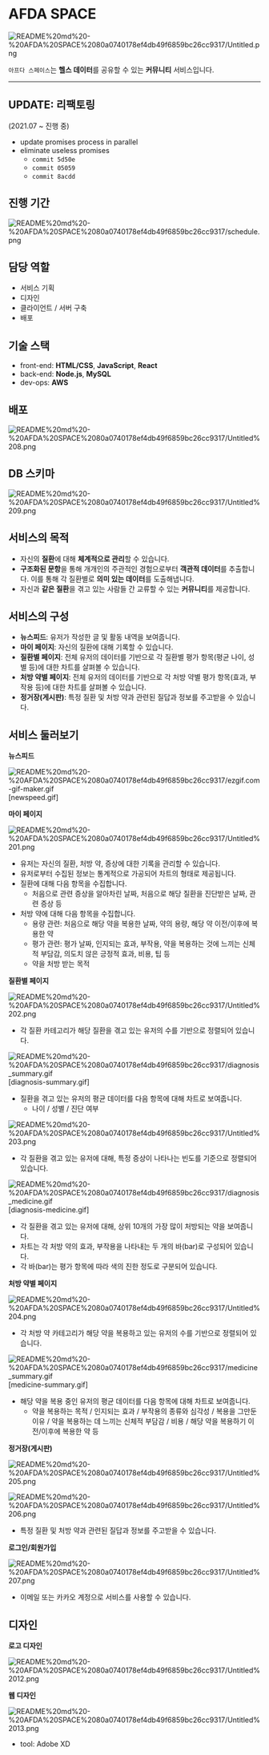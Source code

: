 # AFDA SPACE

![README%20md%20-%20AFDA%20SPACE%2080a0740178ef4db49f6859bc26cc9317/Untitled.png](README%20md%20-%20AFDA%20SPACE%2080a0740178ef4db49f6859bc26cc9317/Untitled.png)

`아프다 스페이스`는 **헬스 데이터**를 공유할 수 있는 **커뮤니티** 서비스입니다.

---

## UPDATE: 리팩토링

(2021.07 ~ 진행 중)

- update promises process in parallel
- eliminate useless promises
  - `commit 5d50e`
  - `commit 05059`
  - `commit 8acdd`

## 진행 기간

![README%20md%20-%20AFDA%20SPACE%2080a0740178ef4db49f6859bc26cc9317/schedule.png](README%20md%20-%20AFDA%20SPACE%2080a0740178ef4db49f6859bc26cc9317/schedule.png)

## 담당 역할

- 서비스 기획
- 디자인
- 클라이언트 / 서버 구축
- 배포

## 기술 스택

- front-end: **HTML/CSS**, **JavaScript**, **React**
- back-end: **Node.js**, **MySQL**
- dev-ops: **AWS**

## 배포

![README%20md%20-%20AFDA%20SPACE%2080a0740178ef4db49f6859bc26cc9317/Untitled%208.png](README%20md%20-%20AFDA%20SPACE%2080a0740178ef4db49f6859bc26cc9317/Untitled%208.png)

## DB 스키마

![README%20md%20-%20AFDA%20SPACE%2080a0740178ef4db49f6859bc26cc9317/Untitled%209.png](README%20md%20-%20AFDA%20SPACE%2080a0740178ef4db49f6859bc26cc9317/Untitled%209.png)

## 서비스의 목적

- 자신의 **질환**에 대해 **체계적으로 관리**할 수 있습니다.
- **구조화된 문항**을 통해 개개인의 주관적인 경험으로부터 **객관적 데이터**를 추출합니다. 이를 통해 각 질환별로 **의미 있는 데이터**를 도출해냅니다.
- 자신과 **같은 질환**을 겪고 있는 사람들 간 교류할 수 있는 **커뮤니티**를 제공합니다.

## 서비스의 구성

- **뉴스피드**: 유저가 작성한 글 및 활동 내역을 보여줍니다.
- **마이 페이지**: 자신의 질환에 대해 기록할 수 있습니다.
- **질환별 페이지**: 전체 유저의 데이터를 기반으로 각 질환별 평가 항목(평균 나이, 성별 등)에 대한 차트를 살펴볼 수 있습니다.
- **처방 약별 페이지**: 전체 유저의 데이터를 기반으로 각 처방 약별 평가 항목(효과, 부작용 등)에 대한 차트를 살펴볼 수 있습니다.
- **정거장(게시판)**: 특정 질환 및 처방 약과 관련된 질답과 정보를 주고받을 수 있습니다.

## 서비스 둘러보기

**뉴스피드**

![README%20md%20-%20AFDA%20SPACE%2080a0740178ef4db49f6859bc26cc9317/ezgif.com-gif-maker.gif](README%20md%20-%20AFDA%20SPACE%2080a0740178ef4db49f6859bc26cc9317/ezgif.com-gif-maker.gif)[newspeed.gif]

**마이 페이지**

![README%20md%20-%20AFDA%20SPACE%2080a0740178ef4db49f6859bc26cc9317/Untitled%201.png](README%20md%20-%20AFDA%20SPACE%2080a0740178ef4db49f6859bc26cc9317/Untitled%201.png)

- 유저는 자신의 질환, 처방 약, 증상에 대한 기록을 관리할 수 있습니다.
- 유저로부터 수집된 정보는 통계적으로 가공되어 차트의 형태로 제공됩니다.
- 질환에 대해 다음 항목을 수집합니다.
  - 처음으로 관련 증상을 알아차린 날짜, 처음으로 해당 질환을 진단받은 날짜, 관련 증상 등
- 처방 약에 대해 다음 항목을 수집합니다.
  - 용량 관련: 처음으로 해당 약을 복용한 날짜, 약의 용량, 해당 약 이전/이후에 복용한 약
  - 평가 관련: 평가 날짜, 인지되는 효과, 부작용, 약을 복용하는 것에 느끼는 신체적 부담감, 의도치 않은 긍정적 효과, 비용, 팁 등
  - 약을 처방 받는 목적

**질환별 페이지**

![README%20md%20-%20AFDA%20SPACE%2080a0740178ef4db49f6859bc26cc9317/Untitled%202.png](README%20md%20-%20AFDA%20SPACE%2080a0740178ef4db49f6859bc26cc9317/Untitled%202.png)

- 각 질환 카테고리가 해당 질환을 겪고 있는 유저의 수를 기반으로 정렬되어 있습니다.

![README%20md%20-%20AFDA%20SPACE%2080a0740178ef4db49f6859bc26cc9317/diagnosis_summary.gif](README%20md%20-%20AFDA%20SPACE%2080a0740178ef4db49f6859bc26cc9317/diagnosis_summary.gif)[diagnosis-summary.gif]

- 질환을 겪고 있는 유저의 평균 데이터를 다음 항목에 대해 차트로 보여줍니다.
  - 나이 / 성별 / 진단 여부

![README%20md%20-%20AFDA%20SPACE%2080a0740178ef4db49f6859bc26cc9317/Untitled%203.png](README%20md%20-%20AFDA%20SPACE%2080a0740178ef4db49f6859bc26cc9317/Untitled%203.png)

- 각 질환을 겪고 있는 유저에 대해, 특정 증상이 나타나는 빈도를 기준으로 정렬되어 있습니다.

![README%20md%20-%20AFDA%20SPACE%2080a0740178ef4db49f6859bc26cc9317/diagnosis_medicine.gif](README%20md%20-%20AFDA%20SPACE%2080a0740178ef4db49f6859bc26cc9317/diagnosis_medicine.gif)[diagnosis-medicine.gif]

- 각 질환을 겪고 있는 유저에 대해, 상위 10개의 가장 많이 처방되는 약을 보여줍니다.
- 차트는 각 처방 약의 효과, 부작용을 나타내는 두 개의 바(bar)로 구성되어 있습니다.
- 각 바(bar)는 평가 항목에 따라 색의 진한 정도로 구분되어 있습니다.

**처방 약별 페이지**

![README%20md%20-%20AFDA%20SPACE%2080a0740178ef4db49f6859bc26cc9317/Untitled%204.png](README%20md%20-%20AFDA%20SPACE%2080a0740178ef4db49f6859bc26cc9317/Untitled%204.png)

- 각 처방 약 카테고리가 해당 약을 복용하고 있는 유저의 수를 기반으로 정렬되어 있습니다.

![README%20md%20-%20AFDA%20SPACE%2080a0740178ef4db49f6859bc26cc9317/medicine_summary.gif](README%20md%20-%20AFDA%20SPACE%2080a0740178ef4db49f6859bc26cc9317/medicine_summary.gif)[medicine-summary.gif]

- 해당 약을 복용 중인 유저의 평균 데이터를 다음 항목에 대해 차트로 보여줍니다.
  - 약을 복용하는 목적 / 인지되는 효과 / 부작용의 종류와 심각성 / 복용을 그만둔 이유 / 약을 복용하는 데 느끼는 신체적 부담감 / 비용 / 해당 약을 복용하기 이전/이후에 복용한 약 등

**정거장(게시판)**

![README%20md%20-%20AFDA%20SPACE%2080a0740178ef4db49f6859bc26cc9317/Untitled%205.png](README%20md%20-%20AFDA%20SPACE%2080a0740178ef4db49f6859bc26cc9317/Untitled%205.png)

![README%20md%20-%20AFDA%20SPACE%2080a0740178ef4db49f6859bc26cc9317/Untitled%206.png](README%20md%20-%20AFDA%20SPACE%2080a0740178ef4db49f6859bc26cc9317/Untitled%206.png)

- 특정 질환 및 처방 약과 관련된 질답과 정보를 주고받을 수 있습니다.

**로그인/회원가입**

![README%20md%20-%20AFDA%20SPACE%2080a0740178ef4db49f6859bc26cc9317/Untitled%207.png](README%20md%20-%20AFDA%20SPACE%2080a0740178ef4db49f6859bc26cc9317/Untitled%207.png)

- 이메일 또는 카카오 계정으로 서비스를 사용할 수 있습니다.

## 디자인

**로고 디자인**

![README%20md%20-%20AFDA%20SPACE%2080a0740178ef4db49f6859bc26cc9317/Untitled%2012.png](README%20md%20-%20AFDA%20SPACE%2080a0740178ef4db49f6859bc26cc9317/Untitled%2012.png)

**웹 디자인**

![README%20md%20-%20AFDA%20SPACE%2080a0740178ef4db49f6859bc26cc9317/Untitled%2013.png](README%20md%20-%20AFDA%20SPACE%2080a0740178ef4db49f6859bc26cc9317/Untitled%2013.png)

- tool: Adobe XD
